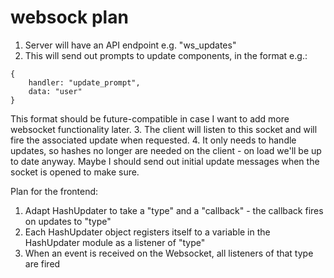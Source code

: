 websock plan
=====

1. Server will have an API endpoint e.g. "ws_updates"
2. This will send out prompts to update components, in the format e.g.:
```
{
    handler: "update_prompt",
    data: "user"
}
```

This format should be future-compatible in case I want to add more websocket functionality later.
3. The client will listen to this socket and will fire the associated update when requested.
4. It only needs to handle updates, so hashes no longer are needed on the client - on load we'll be up to date anyway. Maybe I should send out initial update messages when the socket is opened to make sure.


Plan for the frontend:

1. Adapt HashUpdater to take a "type" and a "callback" - the callback fires on updates to "type"
2. Each HashUpdater object registers itself to a variable in the HashUpdater module as a listener of "type"
3. When an event is received on the Websocket, all listeners of that type are fired
